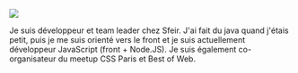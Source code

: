 ![](https://fr.gravatar.com/userimage/24237183/33245ee4e2db3efb848741aaf4589fe6.png)

Je suis développeur et team leader chez Sfeir. 
J'ai fait du java quand j'étais petit, puis je me suis orienté vers le front et je suis actuellement développeur JavaScript (front + Node.JS). 
Je suis également co-organisateur du meetup CSS Paris et Best of Web.
